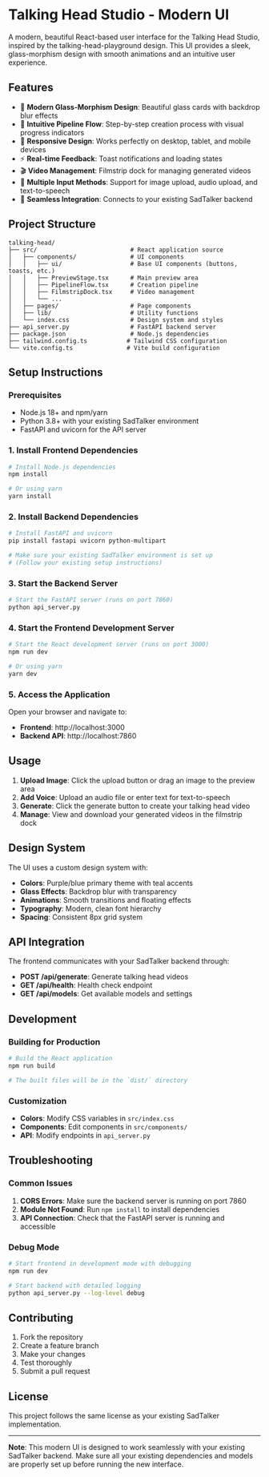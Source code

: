 # Talking Head Studio - Modern UI

A modern, beautiful React-based user interface for the Talking Head Studio, inspired by the talking-head-playground design. This UI provides a sleek, glass-morphism design with smooth animations and an intuitive user experience.

## Features

- 🎨 **Modern Glass-Morphism Design**: Beautiful glass cards with backdrop blur effects
- 🎯 **Intuitive Pipeline Flow**: Step-by-step creation process with visual progress indicators
- 📱 **Responsive Design**: Works perfectly on desktop, tablet, and mobile devices
- ⚡ **Real-time Feedback**: Toast notifications and loading states
- 🎬 **Video Management**: Filmstrip dock for managing generated videos
- 🎵 **Multiple Input Methods**: Support for image upload, audio upload, and text-to-speech
- 🔄 **Seamless Integration**: Connects to your existing SadTalker backend

## Project Structure

```
talking-head/
├── src/                          # React application source
│   ├── components/               # UI components
│   │   ├── ui/                   # Base UI components (buttons, toasts, etc.)
│   │   ├── PreviewStage.tsx      # Main preview area
│   │   ├── PipelineFlow.tsx      # Creation pipeline
│   │   ├── FilmstripDock.tsx     # Video management
│   │   └── ...
│   ├── pages/                    # Page components
│   ├── lib/                      # Utility functions
│   └── index.css                 # Design system and styles
├── api_server.py                 # FastAPI backend server
├── package.json                  # Node.js dependencies
├── tailwind.config.ts           # Tailwind CSS configuration
└── vite.config.ts               # Vite build configuration
```

## Setup Instructions

### Prerequisites

- Node.js 18+ and npm/yarn
- Python 3.8+ with your existing SadTalker environment
- FastAPI and uvicorn for the API server

### 1. Install Frontend Dependencies

```bash
# Install Node.js dependencies
npm install

# Or using yarn
yarn install
```

### 2. Install Backend Dependencies

```bash
# Install FastAPI and uvicorn
pip install fastapi uvicorn python-multipart

# Make sure your existing SadTalker environment is set up
# (Follow your existing setup instructions)
```

### 3. Start the Backend Server

```bash
# Start the FastAPI server (runs on port 7860)
python api_server.py
```

### 4. Start the Frontend Development Server

```bash
# Start the React development server (runs on port 3000)
npm run dev

# Or using yarn
yarn dev
```

### 5. Access the Application

Open your browser and navigate to:
- **Frontend**: http://localhost:3000
- **Backend API**: http://localhost:7860

## Usage

1. **Upload Image**: Click the upload button or drag an image to the preview area
2. **Add Voice**: Upload an audio file or enter text for text-to-speech
3. **Generate**: Click the generate button to create your talking head video
4. **Manage**: View and download your generated videos in the filmstrip dock

## Design System

The UI uses a custom design system with:

- **Colors**: Purple/blue primary theme with teal accents
- **Glass Effects**: Backdrop blur with transparency
- **Animations**: Smooth transitions and floating effects
- **Typography**: Modern, clean font hierarchy
- **Spacing**: Consistent 8px grid system

## API Integration

The frontend communicates with your SadTalker backend through:

- **POST /api/generate**: Generate talking head videos
- **GET /api/health**: Health check endpoint
- **GET /api/models**: Get available models and settings

## Development

### Building for Production

```bash
# Build the React application
npm run build

# The built files will be in the `dist/` directory
```

### Customization

- **Colors**: Modify CSS variables in `src/index.css`
- **Components**: Edit components in `src/components/`
- **API**: Modify endpoints in `api_server.py`

## Troubleshooting

### Common Issues

1. **CORS Errors**: Make sure the backend server is running on port 7860
2. **Module Not Found**: Run `npm install` to install dependencies
3. **API Connection**: Check that the FastAPI server is running and accessible

### Debug Mode

```bash
# Start frontend in development mode with debugging
npm run dev

# Start backend with detailed logging
python api_server.py --log-level debug
```

## Contributing

1. Fork the repository
2. Create a feature branch
3. Make your changes
4. Test thoroughly
5. Submit a pull request

## License

This project follows the same license as your existing SadTalker implementation.

---

**Note**: This modern UI is designed to work seamlessly with your existing SadTalker backend. Make sure all your existing dependencies and models are properly set up before running the new interface.

